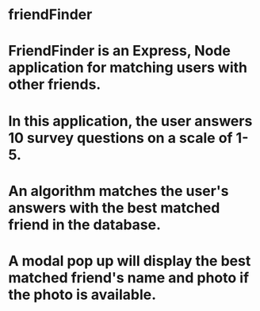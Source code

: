 # friendFinder

# FriendFinder is an Express, Node application for matching users with other friends.

# In this application, the user answers 10 survey questions on a scale of 1-5.

# An algorithm matches the user's answers with the best matched friend in the database. 

# A modal pop up will display the best matched friend's name and photo if the photo is available.
